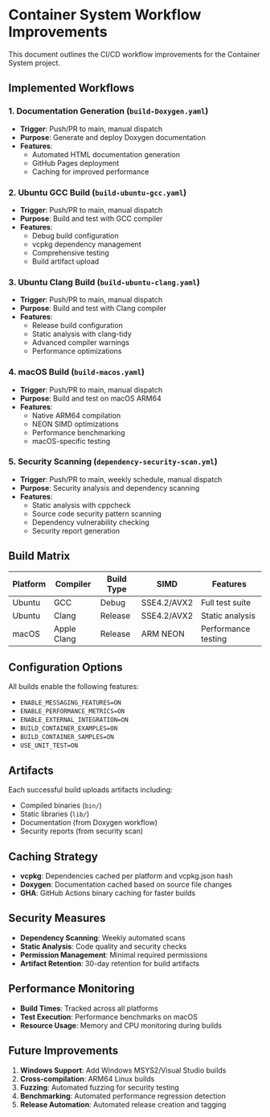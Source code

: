 # Container System Workflow Improvements

This document outlines the CI/CD workflow improvements for the Container System project.

## Implemented Workflows

### 1. Documentation Generation (`build-Doxygen.yaml`)
- **Trigger**: Push/PR to main, manual dispatch
- **Purpose**: Generate and deploy Doxygen documentation
- **Features**:
  - Automated HTML documentation generation
  - GitHub Pages deployment
  - Caching for improved performance

### 2. Ubuntu GCC Build (`build-ubuntu-gcc.yaml`)
- **Trigger**: Push/PR to main, manual dispatch
- **Purpose**: Build and test with GCC compiler
- **Features**:
  - Debug build configuration
  - vcpkg dependency management
  - Comprehensive testing
  - Build artifact upload

### 3. Ubuntu Clang Build (`build-ubuntu-clang.yaml`)
- **Trigger**: Push/PR to main, manual dispatch
- **Purpose**: Build and test with Clang compiler
- **Features**:
  - Release build configuration
  - Static analysis with clang-tidy
  - Advanced compiler warnings
  - Performance optimizations

### 4. macOS Build (`build-macos.yaml`)
- **Trigger**: Push/PR to main, manual dispatch
- **Purpose**: Build and test on macOS ARM64
- **Features**:
  - Native ARM64 compilation
  - NEON SIMD optimizations
  - Performance benchmarking
  - macOS-specific testing

### 5. Security Scanning (`dependency-security-scan.yml`)
- **Trigger**: Push/PR to main, weekly schedule, manual dispatch
- **Purpose**: Security analysis and dependency scanning
- **Features**:
  - Static analysis with cppcheck
  - Source code security pattern scanning
  - Dependency vulnerability checking
  - Security report generation

## Build Matrix

| Platform | Compiler | Build Type | SIMD | Features |
|----------|----------|------------|------|----------|
| Ubuntu | GCC | Debug | SSE4.2/AVX2 | Full test suite |
| Ubuntu | Clang | Release | SSE4.2/AVX2 | Static analysis |
| macOS | Apple Clang | Release | ARM NEON | Performance testing |

## Configuration Options

All builds enable the following features:
- `ENABLE_MESSAGING_FEATURES=ON`
- `ENABLE_PERFORMANCE_METRICS=ON`
- `ENABLE_EXTERNAL_INTEGRATION=ON`
- `BUILD_CONTAINER_EXAMPLES=ON`
- `BUILD_CONTAINER_SAMPLES=ON`
- `USE_UNIT_TEST=ON`

## Artifacts

Each successful build uploads artifacts including:
- Compiled binaries (`bin/`)
- Static libraries (`lib/`)
- Documentation (from Doxygen workflow)
- Security reports (from security scan)

## Caching Strategy

- **vcpkg**: Dependencies cached per platform and vcpkg.json hash
- **Doxygen**: Documentation cached based on source file changes
- **GHA**: GitHub Actions binary caching for faster builds

## Security Measures

- **Dependency Scanning**: Weekly automated scans
- **Static Analysis**: Code quality and security checks
- **Permission Management**: Minimal required permissions
- **Artifact Retention**: 30-day retention for build artifacts

## Performance Monitoring

- **Build Times**: Tracked across all platforms
- **Test Execution**: Performance benchmarks on macOS
- **Resource Usage**: Memory and CPU monitoring during builds

## Future Improvements

1. **Windows Support**: Add Windows MSYS2/Visual Studio builds
2. **Cross-compilation**: ARM64 Linux builds
3. **Fuzzing**: Automated fuzzing for security testing
4. **Benchmarking**: Automated performance regression detection
5. **Release Automation**: Automated release creation and tagging